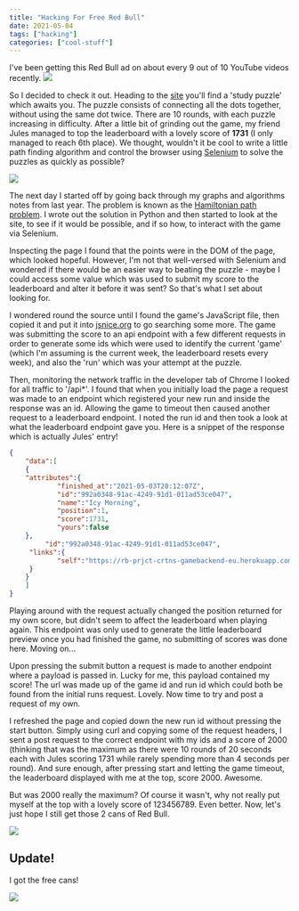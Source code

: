 ```yaml
---
title: "Hacking For Free Red Bull"
date: 2021-05-04
tags: ["hacking"]
categories: ["cool-stuff"]
---
```


I've been getting this Red Bull ad on about every 9 out of 10 YouTube videos recently.
![](/images/redbullhacking/redbulladd.png)

So I decided to check it out. Heading to the [site](https://redbull.co.uk/exams) you'll find a 'study puzzle' which awaits you. The puzzle consists of connecting all the dots together, without using the same dot twice. There are 10 rounds, with each puzzle increasing in difficulty. After a little bit of grinding out the game, my friend Jules managed to top the leaderboard with a lovely score of **1731** (I only managed to reach 6th place). We thought, wouldn't it be cool to write a little path finding algorithm and control the browser using [Selenium](https://www.selenium.dev/) to solve the puzzles as quickly as possible?

![](/images/redbullhacking/puzzle.png)

The next day I started off by going back through my graphs and algorithms notes from last year. The problem is known as the [Hamiltonian path problem](https://en.wikipedia.org/wiki/Hamiltonian_path). I wrote out the solution in Python and then started to look at the site, to see if it would be possible, and if so how, to interact with the game via Selenium.

Inspecting the page I found that the points were in the DOM of the page, which looked hopeful. However, I'm not that well-versed with Selenium and wondered if there would be an easier way to beating the puzzle - maybe I could access some value which was used to submit my score to the leaderboard and alter it before it was sent? So that's what I set about looking for.

I wondered round the source until I found the game's JavaScript file, then copied it and put it into [jsnice.org](https://jsnice.org) to go searching some more. The game was submitting the score to an api endpoint with a few different requests in order to generate some ids which were used to identify the current 'game' (which I'm assuming is the current week, the leaderboard resets every week), and also the 'run' which was your attempt at the puzzle.

Then, monitoring the network traffic in the developer tab of Chrome I looked for all traffic to '/api*'. I found that when you initially load the page a request was made to an endpoint which registered your new run and inside the response was an id. Allowing the game to timeout then caused another request to a leaderboard endpoint. I noted the run id and then took a look at what the leaderboard endpoint gave you. Here is a snippet of the response which is actually Jules' entry!

```json
{
    "data":[
    {
	"attributes":{
            "finished_at":"2021-05-03T20:12:07Z",
            "id":"992a0348-91ac-4249-91d1-011ad53ce047",
            "name":"Icy Morning",
            "position":1,
            "score":1731,
            "yours":false
	},
         "id":"992a0348-91ac-4249-91d1-011ad53ce047",
	 "links":{
            "self":"https://rb-prjct-crtns-gamebackend-eu.herokuapp.com/leaderboard_entries/992a0348-91ac-4249-91d1-011ad53ce047"
	 }
    }
    ]
}
```

Playing around with the request actually changed the position returned for my own score, but didn't seem to affect the leaderboard when playing again. This endpoint was only used to generate the little leaderboard preview once you had finished the game, no submitting of scores was done here. Moving on...

Upon pressing the submit button a request is made to another endpoint where a payload is passed in. Lucky for me, this payload contained my score! The url was made up of the game id and run id which could both be found from the initial runs request. Lovely. Now time to try and post a request of my own.

I refreshed the page and copied down the new run id without pressing the start button. Simply using curl and copying some of the request headers, I sent a post request to the correct endpoint with my ids and a score of 2000 (thinking that was the maximum as there were 10 rounds of 20 seconds each with Jules scoring 1731 while rarely spending more than 4 seconds per round). And sure enough, after pressing start and letting the game timeout, the leaderboard displayed with me at the top, score 2000. Awesome.

But was 2000 really the maximum? Of course it wasn't, why not really put myself at the top with a lovely score of 123456789. Even better. Now, let's just hope I still get those 2 cans of Red Bull.

![](/images/redbullhacking/leaderboard.png)

## Update!
I got the free cans!

![](/images/redbullhacking/redbulls.jpeg)
